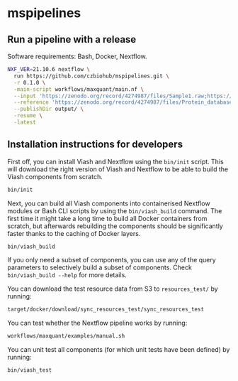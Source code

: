 # mspipelines

## Run a pipeline with a release

Software requirements: Bash, Docker, Nextflow.

```sh
NXF_VER=21.10.6 nextflow \
  run https://github.com/czbiohub/mspipelines.git \
  -r 0.1.0 \
  -main-script workflows/maxquant/main.nf \
  --input 'https://zenodo.org/record/4274987/files/Sample1.raw;https://zenodo.org/record/4274987/files/Sample2.raw' \
  --reference 'https://zenodo.org/record/4274987/files/Protein_database.fasta' \
  --publishDir output/ \
  -resume \
  -latest
```

## Installation instructions for developers

First off, you can install Viash and Nextflow using the `bin/init` script. This will download the
right version of Viash and Nextflow to be able to build the Viash components from scratch.

```sh
bin/init
```

Next, you can build all Viash components into containerised Nextflow modules or Bash CLI scripts
by using the `bin/viash_build` command. The first time it might take a long time to build all 
Docker containers from scratch, but afterwards rebuilding the components should be significantly
faster thanks to the caching of Docker layers.

```sh
bin/viash_build
```

If you only need a subset of components, you can use any of the query parameters to selectively
build a subset of components. Check `bin/viash_build --help` for more details.

You can download the test resource data from S3 to `resources_test/` by running:
```sh
target/docker/download/sync_resources_test/sync_resources_test
```

You can test whether the Nextflow pipeline works by running:
```sh
workflows/maxquant/examples/manual.sh
```

You can unit test all components (for which unit tests have been defined) by running:
```sh
bin/viash_test
```